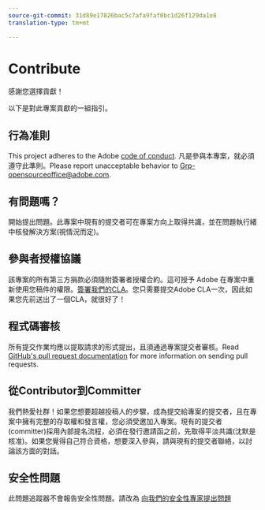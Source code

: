 ```yaml
---
source-git-commit: 31d89e17826bac5c7afa9faf0bc1d26f129da1e8
translation-type: tm+mt

---
```

# Contribute

感謝您選擇貢獻！

以下是對此專案貢獻的一組指引。

## 行為准則

This project adheres to the Adobe [code of conduct](code-of-conduct.md). 凡是參與本專案，就必須遵守此準則。Please report unacceptable behavior to [Grp-opensourceoffice@adobe.com](mailto:Grp-opensourceoffice@adobe.com).

## 有問題嗎？

開始提出問題。此專案中現有的提交者可在專案方向上取得共識，並在問題執行緒中核發解決方案(視情況而定)。

## 參與者授權協議

該專案的所有第三方捐款必須隨附簽署者授權合約。這可授予 Adobe 在專案中重新使用您稿件的權限。[簽署我們的CLA](https://opensource.adobe.com/cla.html)。您只需要提交Adobe
CLA一次，因此如果您先前送出了一個CLA，就很好了！

## 程式碼審核

所有提交作業均應以提取請求的形式提出，且須通過專案提交者審核。Read [GitHub's pull request documentation](https://help.github.com/articles/about-pull-requests/)
for more information on sending pull requests.

<!--
Lastly, please follow the [pull request template](PULL_REQUEST_TEMPLATE.md) when
submitting a pull request!
-->

## 從Contributor到Committer

我們熱愛社群！如果您想要超越投稿人的步驟，成為提交給專案的提交者，且在專案中擁有完整的存取權和發言權，您必須受邀加入專案。現有的提交者(committer)採用內部提名流程，必須在發行邀請函之前，先取得平淡共識(沈默是核准)。如果您覺得自己符合資格，想要深入參與，請與現有的提交者聯絡，以討論該方面的對話。

## 安全性問題

此問題追蹤器不會報告安全性問題。請改為 [向我們的安全性專家提出問題](https://helpx.adobe.com/security/alertus.html)
